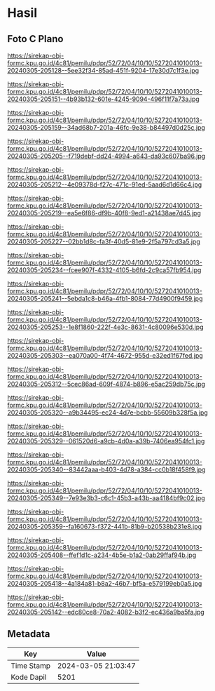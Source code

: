 # Hasil

## Foto C Plano

https://sirekap-obj-formc.kpu.go.id/4c81/pemilu/pdpr/52/72/04/10/10/5272041010013-20240305-205128--5ee32f34-85ad-451f-9204-17e30d7c1f3e.jpg

https://sirekap-obj-formc.kpu.go.id/4c81/pemilu/pdpr/52/72/04/10/10/5272041010013-20240305-205151--4b93b132-601e-4245-9094-496f11f7a73a.jpg

https://sirekap-obj-formc.kpu.go.id/4c81/pemilu/pdpr/52/72/04/10/10/5272041010013-20240305-205159--34ad68b7-201a-46fc-9e38-b84497d0d25c.jpg

https://sirekap-obj-formc.kpu.go.id/4c81/pemilu/pdpr/52/72/04/10/10/5272041010013-20240305-205205--f719debf-dd24-4994-a643-da93c607ba96.jpg

https://sirekap-obj-formc.kpu.go.id/4c81/pemilu/pdpr/52/72/04/10/10/5272041010013-20240305-205212--4e09378d-f27c-471c-91ed-5aad6d1d66c4.jpg

https://sirekap-obj-formc.kpu.go.id/4c81/pemilu/pdpr/52/72/04/10/10/5272041010013-20240305-205219--ea5e6f86-df9b-40f8-9ed1-a21438ae7d45.jpg

https://sirekap-obj-formc.kpu.go.id/4c81/pemilu/pdpr/52/72/04/10/10/5272041010013-20240305-205227--02bb1d8c-fa3f-40d5-81e9-2f5a797cd3a5.jpg

https://sirekap-obj-formc.kpu.go.id/4c81/pemilu/pdpr/52/72/04/10/10/5272041010013-20240305-205234--fcee907f-4332-4105-b6fd-2c9ca57fb954.jpg

https://sirekap-obj-formc.kpu.go.id/4c81/pemilu/pdpr/52/72/04/10/10/5272041010013-20240305-205241--5ebda1c8-b46a-4fb1-8084-77d4900f9459.jpg

https://sirekap-obj-formc.kpu.go.id/4c81/pemilu/pdpr/52/72/04/10/10/5272041010013-20240305-205253--1e8f1860-222f-4e3c-8631-4c80096e530d.jpg

https://sirekap-obj-formc.kpu.go.id/4c81/pemilu/pdpr/52/72/04/10/10/5272041010013-20240305-205303--ea070a00-4f74-4672-955d-e32ed1f67fed.jpg

https://sirekap-obj-formc.kpu.go.id/4c81/pemilu/pdpr/52/72/04/10/10/5272041010013-20240305-205312--5cec86ad-609f-4874-b896-e5ac259db75c.jpg

https://sirekap-obj-formc.kpu.go.id/4c81/pemilu/pdpr/52/72/04/10/10/5272041010013-20240305-205320--a9b34495-ec24-4d7e-bcbb-55609b328f5a.jpg

https://sirekap-obj-formc.kpu.go.id/4c81/pemilu/pdpr/52/72/04/10/10/5272041010013-20240305-205329--061520d6-a9cb-4d0a-a39b-7406ea954fc1.jpg

https://sirekap-obj-formc.kpu.go.id/4c81/pemilu/pdpr/52/72/04/10/10/5272041010013-20240305-205340--83442aaa-b403-4d78-a384-cc0b18f458f9.jpg

https://sirekap-obj-formc.kpu.go.id/4c81/pemilu/pdpr/52/72/04/10/10/5272041010013-20240305-205349--7e93e3b3-c6c1-45b3-a43b-aa4184bf9c02.jpg

https://sirekap-obj-formc.kpu.go.id/4c81/pemilu/pdpr/52/72/04/10/10/5272041010013-20240305-205359--fa160673-f372-441b-81b9-b20538b231e8.jpg

https://sirekap-obj-formc.kpu.go.id/4c81/pemilu/pdpr/52/72/04/10/10/5272041010013-20240305-205408--ffef1d1c-a234-4b5e-b1a2-0ab29ffaf94b.jpg

https://sirekap-obj-formc.kpu.go.id/4c81/pemilu/pdpr/52/72/04/10/10/5272041010013-20240305-205418--4a184a81-b8a2-46b7-bf5a-e579199eb0a5.jpg

https://sirekap-obj-formc.kpu.go.id/4c81/pemilu/pdpr/52/72/04/10/10/5272041010013-20240305-205142--edc80ce8-70a2-4082-b3f2-ec436a9ba5fa.jpg


## Metadata

| Key        | Value               |
| ---------- | ------------------- |
| Time Stamp | 2024-03-05 21:03:47 |
| Kode Dapil | 5201                |



